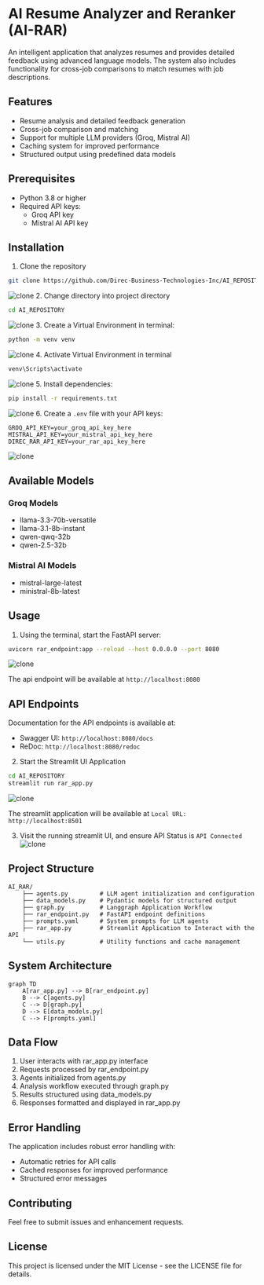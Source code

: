 # AI Resume Analyzer and Reranker (AI-RAR)

An intelligent application that analyzes resumes and provides detailed feedback using advanced language models. The system also includes functionality for cross-job comparisons to match resumes with job descriptions.

## Features

- Resume analysis and detailed feedback generation
- Cross-job comparison and matching
- Support for multiple LLM providers (Groq, Mistral AI)
- Caching system for improved performance
- Structured output using predefined data models

## Prerequisites

- Python 3.8 or higher
- Required API keys:
  - Groq API key
  - Mistral AI API key

## Installation

1. Clone the repository
```bash
git clone https://github.com/Direc-Business-Technologies-Inc/AI_REPOSITORY.git
```
![clone](assets/clone.png)
2. Change directory into project directory
```bash
cd AI_REPOSITORY
```
![clone](assets/change_directory.png)
3. Create a Virtual Environment in terminal:
```bash
python -m venv venv
```
![clone](assets/venv.png)
4. Activate Virtual Environment in terminal
```bash
venv\Scripts\activate
```
![clone](assets/venv_activate.png)
5. Install dependencies:
```bash
pip install -r requirements.txt
```
![clone](assets/requirements.png)
6. Create a `.env` file with your API keys:
```env
GROQ_API_KEY=your_groq_api_key_here
MISTRAL_API_KEY=your_mistral_api_key_here
DIREC_RAR_API_KEY=your_rar_api_key_here
```
![clone](assets/env_file.png)

## Available Models

### Groq Models
- llama-3.3-70b-versatile
- llama-3.1-8b-instant
- qwen-qwq-32b
- qwen-2.5-32b

### Mistral AI Models
- mistral-large-latest
- ministral-8b-latest

## Usage

1. Using the terminal, start the FastAPI server:
```bash
uvicorn rar_endpoint:app --reload --host 0.0.0.0 --port 8080
```
![clone](assets/run_api.png)

The api endpoint will be available at `http://localhost:8080`

## API Endpoints

Documentation for the API endpoints is available at:
- Swagger UI: `http://localhost:8080/docs`
- ReDoc: `http://localhost:8080/redoc`

2. Start the Streamlit UI Application
```bash
cd AI_REPOSITORY
streamlit run rar_app.py
```
![clone](assets/run_ui.png)

The streamlit application will be available at `Local URL: http://localhost:8501`

3. Visit the running streamlit UI, and ensure API Status is `API Connected`
![clone](assets/status_check.png)

## Project Structure

```
AI_RAR/
    ├── agents.py         # LLM agent initialization and configuration
    ├── data_models.py    # Pydantic models for structured output
    ├── graph.py          # Langgraph Application Workflow
    ├── rar_endpoint.py   # FastAPI endpoint definitions
    ├── prompts.yaml      # System prompts for LLM agents
    ├── rar_app.py        # Streamlit Application to Interact with the API
    └── utils.py          # Utility functions and cache management     
```

## System Architecture

```mermaid
graph TD
    A[rar_app.py] --> B[rar_endpoint.py]
    B --> C[agents.py]
    C --> D[graph.py]
    D --> E[data_models.py]
    C --> F[prompts.yaml]
```

## Data Flow
1. User interacts with rar_app.py interface
2. Requests processed by rar_endpoint.py
3. Agents initialized from agents.py
4. Analysis workflow executed through graph.py
5. Results structured using data_models.py
6. Responses formatted and displayed in rar_app.py

## Error Handling

The application includes robust error handling with:
- Automatic retries for API calls
- Cached responses for improved performance
- Structured error messages

## Contributing

Feel free to submit issues and enhancement requests.

## License

This project is licensed under the MIT License - see the LICENSE file for details.
